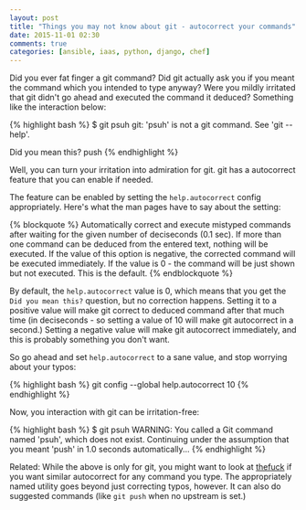 ```yaml
---
layout: post
title: "Things you may not know about git - autocorrect your commands"
date: 2015-11-01 02:30
comments: true
categories: [ansible, iaas, python, django, chef]
---
```


Did you ever fat finger a git command? Did git actually ask you if you meant the command which you intended to type anyway? Were you mildly irritated that git didn't go ahead and executed the command it deduced? Something like the interaction below:

{% highlight bash %}
$ git psuh
git: 'psuh' is not a git command. See 'git --help'.

Did you mean this?
  push
{% endhighlight %}

Well, you can turn your irritation into admiration for git. git has a autocorrect feature that you can enable if needed.

The feature can be enabled by setting the `help.autocorrect` config appropriately. Here's what the man pages have to say about the setting:

{% blockquote %}
Automatically correct and execute mistyped commands after waiting for the given number of deciseconds (0.1 sec). If more than one command can be deduced from the entered text, nothing will be executed. If the value of this option is negative, the corrected command will be executed immediately. If the value is 0 - the command will be just shown but not executed. This is the default.
{% endblockquote %}

By default, the `help.autocorrect` value is 0, which means that you get the `Did you mean this?` question, but no correction happens. Setting it to a positive value will make git correct to deduced command after that much time (in deciseconds - so setting a value of 10 will make git autocorrect in a second.) Setting a negative value will make git autocorrect immediately, and this is probably something you don't want.

So go ahead and set `help.autocorrect` to a sane value, and stop worrying about your typos:

{% highlight bash %}
git config --global help.autocorrect 10
{% endhighlight %}

Now, you interaction with git can be irritation-free:

{% highlight bash %}
$ git psuh
WARNING: You called a Git command named 'psuh', which does not exist.
Continuing under the assumption that you meant 'push'
in 1.0 seconds automatically...
{% endhighlight %}

Related: While the above is only for git, you might want to look at [thefuck](https://github.com/nvbn/thefuck) if you want similar autocorrect for any command you type. The appropriately named utility goes beyond just correcting typos, however. It can also do suggested commands (like `git push` when no upstream is set.)
